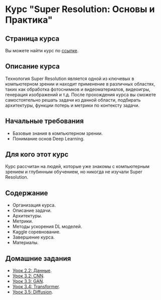 # Курс "Super Resolution: Основы и Практика"

## Страница курса
Вы можете найти курс по [ссылке](https://stepik.org/a/199826).

## Описание курса
Технология Super Resolution является одной из ключевых в компьютерном зрении и находит применение в различных областях, таких как обработка фотоснимков и видеоматериалов, видеоигры, генерация изображений и т.д. После прохождения курса вы сможете самостоятельно решать задачи из данной области, подбирать архитектуры, функции потерь и метрики по контексту задачи.

## Начальные требования
- Базовые знания в компьютерном зрении.
- Понимание основ Deep Learning.

## Для кого этот курс
Курс рассчитан на людей, которые уже знакомы с компьютерным зрением и глубинным обучением, но никогда не изучали Super Resolution.

## Содержание
- Организация курса.
- Описание задачи.
- Архитектуры.
- Метрики.
- Методы ускорения DL моделей.
- Kaggle соревнование.
- Завершение курса.
- Материалы.

## Домашние задания
- [Урок 2.2: Данные](ht1_data.ipynb).
- [Урок 3.2: CNN](ht2_cnn.ipynb).
- [Урок 3.3: GAN](ht3_gan.ipynb).
- [Урок 3.4: Transformer](ht4_transformer.ipynb).
- [Урок 3.5: Diffusion](ht5_sd.ipynb).

